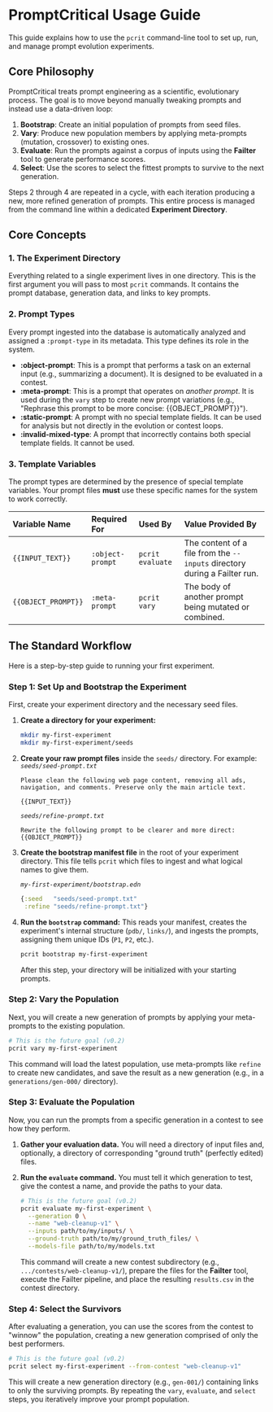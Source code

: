 # PromptCritical Usage Guide

This guide explains how to use the `pcrit` command-line tool to set up, run, and manage prompt evolution experiments.

## Core Philosophy

PromptCritical treats prompt engineering as a scientific, evolutionary process. The goal is to move beyond manually tweaking prompts and instead use a data-driven loop:

1.  **Bootstrap**: Create an initial population of prompts from seed files.
2.  **Vary**: Produce new population members by applying meta-prompts (mutation, crossover) to existing ones.
3.  **Evaluate**: Run the prompts against a corpus of inputs using the **Failter** tool to generate performance scores.
4.  **Select**: Use the scores to select the fittest prompts to survive to the next generation.

Steps 2 through 4 are repeated in a cycle, with each iteration producing a new, more refined generation of prompts. This entire process is managed from the command line within a dedicated **Experiment Directory**.

## Core Concepts

### 1. The Experiment Directory

Everything related to a single experiment lives in one directory. This is the first argument you will pass to most `pcrit` commands. It contains the prompt database, generation data, and links to key prompts.

### 2. Prompt Types

Every prompt ingested into the database is automatically analyzed and assigned a `:prompt-type` in its metadata. This type defines its role in the system.

*   **:object-prompt**: This is a prompt that performs a task on an external input (e.g., summarizing a document). It is designed to be evaluated in a contest.
*   **:meta-prompt**: This is a prompt that operates on *another prompt*. It is used during the `vary` step to create new prompt variations (e.g., "Rephrase this prompt to be more concise: {{OBJECT_PROMPT}}").
*   **:static-prompt**: A prompt with no special template fields. It can be used for analysis but not directly in the evolution or contest loops.
*   **:invalid-mixed-type**: A prompt that incorrectly contains both special template fields. It cannot be used.

### 3. Template Variables

The prompt types are determined by the presence of special template variables. Your prompt files **must** use these specific names for the system to work correctly.

| Variable Name | Required For | Used By | Value Provided By |
| :--- | :--- | :--- | :--- |
| `{{INPUT_TEXT}}` | `:object-prompt` | `pcrit evaluate` | The content of a file from the `--inputs` directory during a Failter run. |
| `{{OBJECT_PROMPT}}` | `:meta-prompt` | `pcrit vary` | The body of another prompt being mutated or combined. |

## The Standard Workflow

Here is a step-by-step guide to running your first experiment.

### Step 1: Set Up and Bootstrap the Experiment

First, create your experiment directory and the necessary seed files.

1.  **Create a directory for your experiment:**
    ```bash
    mkdir my-first-experiment
    mkdir my-first-experiment/seeds
    ```

2.  **Create your raw prompt files** inside the `seeds/` directory. For example:
    *`seeds/seed-prompt.txt`*
    ```
    Please clean the following web page content, removing all ads, navigation, and comments. Preserve only the main article text.

    {{INPUT_TEXT}}
    ```
    *`seeds/refine-prompt.txt`*
    ```
    Rewrite the following prompt to be clearer and more direct:
    {{OBJECT_PROMPT}}
    ```

3.  **Create the bootstrap manifest file** in the root of your experiment directory. This file tells `pcrit` which files to ingest and what logical names to give them.

    *`my-first-experiment/bootstrap.edn`*
    ```clojure
    {:seed   "seeds/seed-prompt.txt"
     :refine "seeds/refine-prompt.txt"}
    ```

4.  **Run the `bootstrap` command:** This reads your manifest, creates the experiment's internal structure (`pdb/`, `links/`), and ingests the prompts, assigning them unique IDs (`P1`, `P2`, etc.).

    ```bash
    pcrit bootstrap my-first-experiment
    ```
    After this step, your directory will be initialized with your starting prompts.

### Step 2: Vary the Population

Next, you will create a new generation of prompts by applying your meta-prompts to the existing population.

```bash
# This is the future goal (v0.2)
pcrit vary my-first-experiment
```
This command will load the latest population, use meta-prompts like `refine` to create new candidates, and save the result as a new generation (e.g., in a `generations/gen-000/` directory).

### Step 3: Evaluate the Population

Now, you can run the prompts from a specific generation in a contest to see how they perform.

1.  **Gather your evaluation data.** You will need a directory of input files and, optionally, a directory of corresponding "ground truth" (perfectly edited) files.
2.  **Run the `evaluate` command.** You must tell it which generation to test, give the contest a name, and provide the paths to your data.

    ```bash
    # This is the future goal (v0.2)
    pcrit evaluate my-first-experiment \
      --generation 0 \
      --name "web-cleanup-v1" \
      --inputs path/to/my/inputs/ \
      --ground-truth path/to/my/ground_truth_files/ \
      --models-file path/to/my/models.txt
    ```
    This command will create a new contest subdirectory (e.g., `.../contests/web-cleanup-v1/`), prepare the files for the **Failter** tool, execute the Failter pipeline, and place the resulting `results.csv` in the contest directory.

### Step 4: Select the Survivors

After evaluating a generation, you can use the scores from the contest to "winnow" the population, creating a new generation comprised of only the best performers.

```bash
# This is the future goal (v0.2)
pcrit select my-first-experiment --from-contest "web-cleanup-v1"
```

This will create a new generation directory (e.g., `gen-001/`) containing links to only the surviving prompts. By repeating the `vary`, `evaluate`, and `select` steps, you iteratively improve your prompt population.
